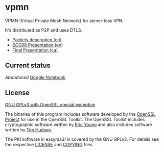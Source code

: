# vpmn

VPMN (Virtual Private Mesh Network) for server-less VPN.

It's distributed as P2P and uses DTLS.

  * [Packets description (en)](https://drive.google.com/file/d/0Bw4TJaOpwRCxTDNGc0dtcnFaNlE/view?usp=sharing)
  * [SCG08 Presentation (en)](https://drive.google.com/file/d/0Bw4TJaOpwRCxZWI4MGJhMWQtNzNhOC00NzY3LWJjNTQtNDlhMDEyM2MzYWMz/view?usp=sharing)
  * [Final Presentation (ca)](https://drive.google.com/file/d/0Bw4TJaOpwRCxNDc3MzVkYzgtYjc2MC00NzM0LWI5ZDMtOGVkYTM2MDlhOTA2/view?usp=sharing)

## Current status
_Abandoned_
[Google Notebook](https://drive.google.com/file/d/0Bw4TJaOpwRCxNVhibDItQ2JSR0k/view?usp=sharing)

## License
[GNU GPLv3 with OpenSSL special exception](http://vpmn.googlecode.com/svn/trunk/COPYING)

The binaries of this program includes software developed by the [OpenSSL Project](http://www.openssl.org/) for
use in the OpenSSL Toolkit. The OpenSSL Toolkit includes cryptographic software written by [Eric Young](mailto:eay@cryptsoft.com) and also includes software written by [Tim Hudson](mailto:tjh@cryptsoft.com).

The PKI software in easyrsa3/ is covered by the GNU GPLv2. For details see the respective [LICENSE](https://github.com/fabian-z/vpmn/blob/master/easyrsa3/LICENSE)
and [COPYING](https://github.com/fabian-z/vpmn/blob/master/easyrsa3/COPYING) files.
